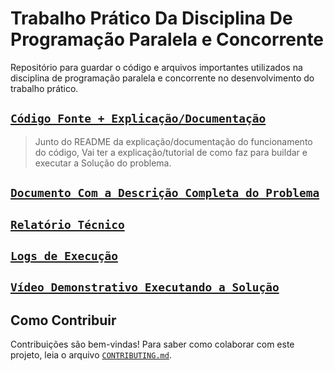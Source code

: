 # Trabalho Prático Da Disciplina De Programação Paralela e Concorrente

Repositório para guardar o código e arquivos importantes utilizados na disciplina de programação paralela e concorrente no desenvolvimento do trabalho prático.

## [`Código Fonte + Explicação/Documentação`](./src/README.md)
> Junto do README da explicação/documentação do funcionamento do código,
> Vai ter a explicação/tutorial de como faz para buildar e executar a
> Solução do problema.

## [`Documento Com a Descrição Completa do Problema`](./docs/Problema_Pista_de_Esqui.pdf)

## [`Relatório Técnico`](./docs/Relatorio_Tecnico.pdf)

## [`Logs de Execução`](./logs/README.md)

## [`Vídeo Demonstrativo Executando a Solução`](https://www.youtube.com/watch?v=ln25z0VA7m8)

## Como Contribuir

Contribuições são bem-vindas! Para saber como colaborar com este projeto, leia o arquivo [`CONTRIBUTING.md`](./CONTRIBUTING.md).
